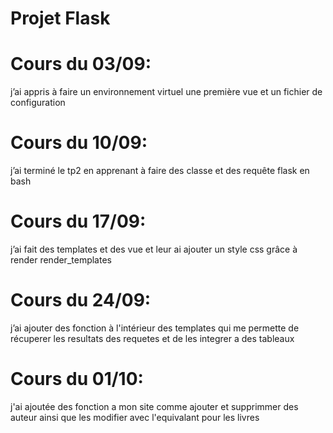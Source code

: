 #                                                       **Projet Flask**

# Cours du 03/09:

j’ai appris à faire un environnement virtuel une première vue et un fichier de configuration

# Cours du 10/09:

j’ai terminé le tp2 en apprenant  à faire des classe et des requête flask en bash 

# Cours du 17/09:

j’ai fait des templates et des vue et leur ai ajouter un style css grâce à render render\_templates

# Cours du 24/09:

j’ai ajouter des fonction à l'intérieur des templates qui me permette de récuperer les resultats des requetes et de les integrer a des tableaux  

# Cours du 01/10:

j'ai ajoutée des fonction a mon site comme ajouter et supprimmer des auteur ainsi que les modifier avec l'equivalant pour les livres 
